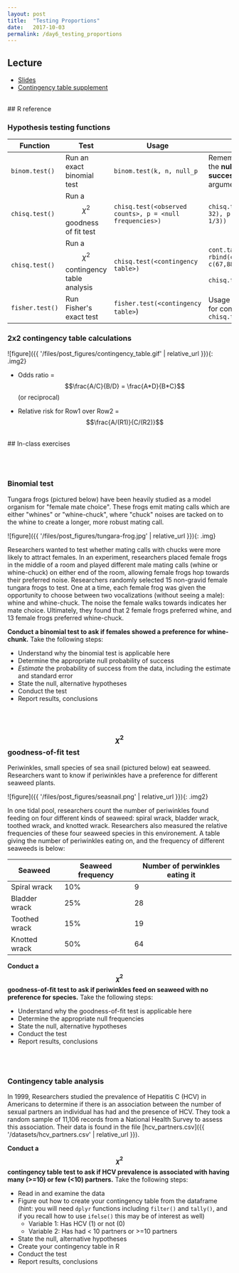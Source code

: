 ```yaml
---
layout: post
title:  "Testing Proportions"
date:   2017-10-03
permalink: /day6_testing_proportions
---
```



## Lecture 

+ [Slides](./slides/day6_testing_proportions.pdf)
+ [Contingency table supplement](./files/chisq_supplement.pdf)

<br>
## R reference


### Hypothesis testing functions
 
Function  | Test | Usage | Notes
-------------------|---------|------------------|---------------
`binom.test()`  | Run an exact binomial test| `binom.test(k, n, null_p` | Remember to specify the **null probability of success** as the final argument
`chisq.test()` | Run a $$\chi^2$$ goodness of fit test | `chisq.test(<observed counts>, p = <null frequencies>)`| `chisq.test(c(100, 150, 32), p = c(1/3, 1/3, 1/3))`
`chisq.test()` | Run a $$\chi^2$$ contingency table analysis| `chisq.test(<contingency table>)` |`cont.table <- rbind(c(45,54), c(67,88))` <br><br> `chisq.test(cont.table)`
`fisher.test()` | Run Fisher's exact test | `fisher.test(<contingency table>`) | Usage is the same as for contingency `chisq.test()`


### 2x2 contingency table calculations

![figure]({{ '/files/post_figures/contingency_table.gif' | relative_url }}){: .img2}


+ Odds ratio = $$\frac{A/C}{B/D} = \frac{A*D}{B*C}$$ (or reciprocal)

+ Relative risk for Row1 over Row2 =  $$\frac{A/(R1)}{C/(R2)}$$

<br> 
## In-class exercises

<br><br>

### Binomial test

Tungara frogs (pictured below) have been heavily studied as a model organism for "female mate choice". These frogs emit mating calls which are either "whines" or "whine-chuck", where "chuck" noises are tacked on to the whine to create a longer, more robust mating call.

![figure]({{ '/files/post_figures/tungara-frog.jpg' | relative_url }}){: .img}

Researchers wanted to test whether mating calls with chucks were more likely to attract females. In an experiment, researchers placed female frogs in the middle of a room and played different male mating calls (whine or whine-chuck) on either end of the room, allowing female frogs hop towards their preferred noise. Researchers randomly selected 15 non-gravid female tungara frogs to test. One at a time, each female frog was given the opportunity to choose between two vocalizations (without seeing a male): whine and whine-chuck. The noise the female walks towards indicates her mate choice. Ultimately, they found that 2 female frogs preferred whine, and 13 female frogs preferred whine-chuck. 

**Conduct a binomial test to ask if females showed a preference for whine-chunk.** Take the following steps:

+ Understand why the binomial test is applicable here
+ Determine the appropriate null probability of success
+ *Estimate* the probability of success from the data, including the estimate and standard error
+ State the null, alternative hypotheses 
+ Conduct the test
+ Report results, conclusions


<br><br>

### $$\chi^2$$ goodness-of-fit test

Periwinkles, small species of sea snail (pictured below) eat seaweed. Researchers want to know if periwinkles have a preference for different seaweed plants. 


![figure]({{ '/files/post_figures/seasnail.png' | relative_url }}){: .img2}


In one tidal pool, researchers count the number of periwinkles found feeding on four different kinds of seaweed: spiral wrack, bladder wrack, toothed wrack, and knotted wrack. Researchers also measured the relative frequencies of these four seaweed species in this environement. A table giving the number of periwinkles eating on, and the frequency of different seaweeds is below:


Seaweed | Seaweed frequency | Number of perwinkles eating it
--------|--------------------|--------------------------
Spiral wrack | 10%           | 9 
Bladder wrack | 25%          | 28
Toothed wrack | 15%          | 19
Knotted wrack | 50%          | 64


**Conduct a $$\chi^2$$ goodness-of-fit test to ask if periwinkles feed on seaweed with no preference for species.** Take the following steps:

+ Understand why the goodness-of-fit test is applicable here
+ Determine the appropriate null frequencies 
+ State the null, alternative hypotheses 
+ Conduct the test
+ Report results, conclusions


<br><br>

### Contingency table analysis

In 1999, Researchers studied the prevalence of Hepatitis C (HCV) in Americans to determine if there is an association between the number of sexual partners an individual has had and the presence of HCV. They took a random sample of 11,106 records from a National Health Survey to assess this association. Their data is found in the file [hcv_partners.csv]({{ '/datasets/hcv_partners.csv' | relative_url }}). 

**Conduct a $$\chi^2$$ contingency table test to ask if HCV prevalence is associated with having many (>=10) or few (<10) partners.** Take the following steps:

+ Read in and examine the data
+ Figure out how to create your contingency table from the dataframe (hint: you will need `dplyr` functions including `filter()` and `tally()`, and if you recall how to use `ifelse()` this may be of interest as well)
	+ Variable 1: Has HCV (1) or not (0)
	+ Variable 2: Has had < 10 partners or >=10 partners 
+ State the null, alternative hypotheses 
+ Create your contingency table in R
+ Conduct the test
+ Report results, conclusions




